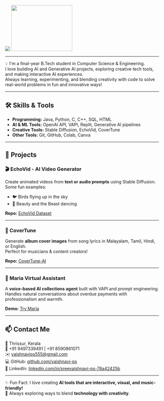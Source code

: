 # <p float="left">
  <img src="https://readme-typing-svg.herokuapp.com?font=Fira+Code&size=24&pause=100&color=00ff00&width=500&lines=👋+Hi,+I'm+Sreevaishnavi+P+S+(Vaishnavi)" />
  <img src="https://docket.acc.com/sites/default/files/inline-images/scene2_alt.gif" width="200" height="150" />
</p>

---

💡 I'm a final-year B.Tech student in Computer Science & Engineering.  
I love building AI and Generative AI projects, exploring creative tech tools, and making interactive AI experiences.  
Always learning, experimenting, and blending creativity with code to solve real-world problems in fun and innovative ways!

---

## 🛠 Skills & Tools
- **Programming:** Java, Python, C, C++, SQL, HTML  
- **AI & ML Tools:** OpenAI API, VAPI, Replit, Generative AI pipelines  
- **Creative Tools:** Stable Diffusion, EchoVid, CoverTune  
- **Other Tools:** Git, GitHub, Colab, Canva  

---

## 🚀 Projects  

### 🎬 EchoVid - AI Video Generator
Create animated videos from **text or audio prompts** using Stable Diffusion.  
Some fun examples:  
- 🐦 Birds flying up in the sky  
- 👑 Beauty and the Beast dancing  

**Repo:** [EchoVid Dataset](https://github.com/vaishnavi-ps/EchoVid-Dataset)  

---

### 🎵 CoverTune
Generate **album cover images** from song lyrics in Malayalam, Tamil, Hindi, or English.  
Perfect for musicians & content creators!  

**Repo:** [CoverTune-AI](https://github.com/vaishnavi-ps/CoverTune-AI)  

---

### 🤖 Maria Virtual Assistant
A **voice-based AI collections agent** built with VAPI and prompt engineering.  
Handles natural conversations about overdue payments with professionalism and warmth.  

**Demo:** [Try Maria](https://vapi.ai?demo=true&shareKey=e60f6900-cca8-47ae-abc7-dd4e5552ec8d&assistantId=2d6a031a-908b-4ec4-bda1-4313bcbee677)  

---

## 📫 Contact Me
📍 Thrissur, Kerala  
📱 +91 9497339491 | +91 8590861071  
✉️ vaishnavips555@gmail.com  
💻 GitHub: [github.com/vaishnavi-ps](https://github.com/vaishnavi-ps)  
💼 LinkedIn: [linkedin.com/in/sreevaishnavi-ps-78a42425b](https://www.linkedin.com/in/sreevaishnavi-ps-78a42425b)  

---

✨ Fun Fact: I love creating **AI tools that are interactive, visual, and music-friendly!**  
🌟 Always exploring ways to blend **technology with creativity**.
